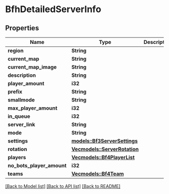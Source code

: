 # BfhDetailedServerInfo

## Properties

Name | Type | Description | Notes
------------ | ------------- | ------------- | -------------
**region** | **String** |  | 
**current_map** | **String** |  | 
**current_map_image** | **String** |  | 
**description** | **String** |  | 
**player_amount** | **i32** |  | 
**prefix** | **String** |  | 
**smallmode** | **String** |  | 
**max_player_amount** | **i32** |  | 
**in_queue** | **i32** |  | 
**server_link** | **String** |  | 
**mode** | **String** |  | 
**settings** | [**models::Bf3ServerSettings**](Bf3ServerSettings.md) |  | 
**rotation** | [**Vec<models::ServerRotation>**](ServerRotation.md) |  | 
**players** | [**Vec<models::Bf4PlayerList>**](Bf4PlayerList.md) |  | 
**no_bots_player_amount** | **i32** |  | 
**teams** | [**Vec<models::Bf4Team>**](Bf4Team.md) |  | 

[[Back to Model list]](../README.md#documentation-for-models) [[Back to API list]](../README.md#documentation-for-api-endpoints) [[Back to README]](../README.md)


